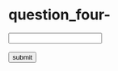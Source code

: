 # question_four-
<!DOCTYPE html>
<html lang="en">
<head>
  <meta charset="UTF-8">
  <meta name="viewport" content="width=device-width, initial-scale=1.0">
  <title>Document</title>
  <script language="javascript">
          /*Question 4: Capitalize Words
      Write a program that accepts a string as input, capitalizes the first letter of each word in the 
      string, and then returns the result string.
      Examples: 
      "hi"=> returns "Hi"
      "i love programming"=> returns "I Love Programming*/

      
    function capital(){
      var inputText = document.getElementById("call").value;
      var capitalizedText= inputText.replace(/\b\w/g, function(char){
        return char.toUpperCase();
      });
      document.getElementById("result").innerHTML=capitalizedText;
    }
  </script>
</head>
<body>
  <form name="myform" action="" method="post">
    <input type="text" id="call">
    <br><br>
    <input type="button" onclick="capital()" value="submit">
  </form>
  <div id="result"></div>
</body>
</html>
